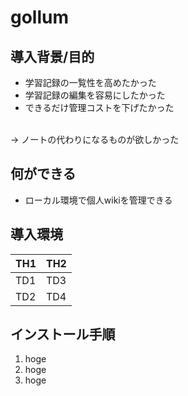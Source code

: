 # gollum

## 導入背景/目的
- 学習記録の一覧性を高めたかった
- 学習記録の編集を容易にしたかった
- できるだけ管理コストを下げたかった

<br>
→ ノートの代わりになるものが欲しかった

## 何ができる
- ローカル環境で個人wikiを管理できる

## 導入環境

| TH1 | TH2 |
----|---- 
| TD1 | TD3 |
| TD2 | TD4 |

## インストール手順

1. hoge
1. hoge
1. hoge